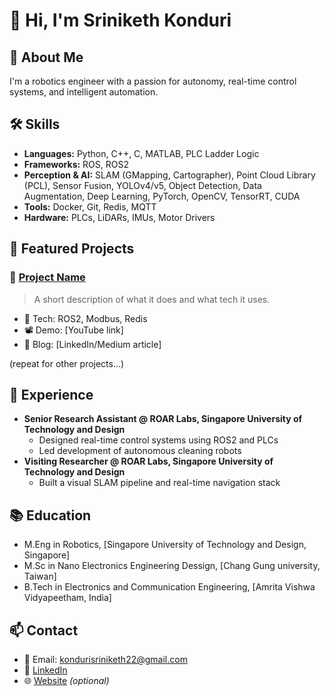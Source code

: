 # 👋 Hi, I'm Sriniketh Konduri

## 🚀 About Me
I'm a robotics engineer with a passion for autonomy, real-time control systems, and intelligent automation. 

## 🛠 Skills
- **Languages:** Python, C++, C, MATLAB, PLC Ladder Logic
- **Frameworks:** ROS, ROS2
- **Perception & AI:** SLAM (GMapping, Cartographer), Point Cloud Library (PCL), Sensor Fusion, YOLOv4/v5, Object Detection, Data Augmentation, Deep Learning, PyTorch, OpenCV, TensorRT, CUDA
- **Tools:** Docker, Git, Redis, MQTT
- **Hardware:** PLCs, LiDARs, IMUs, Motor Drivers

## 📂 Featured Projects
### 🦾 [Project Name](https://github.com/yourusername/project-repo)
> A short description of what it does and what tech it uses.

- 🔧 Tech: ROS2, Modbus, Redis
- 📽 Demo: [YouTube link]
- 📘 Blog: [LinkedIn/Medium article]

(repeat for other projects...)

## 💼 Experience
- **Senior Research Assistant @ ROAR Labs, Singapore University of Technology and Design**
  - Designed real-time control systems using ROS2 and PLCs
  - Led development of autonomous cleaning robots
- **Visiting Researcher @ ROAR Labs, Singapore University of Technology and Design**
  - Built a visual SLAM pipeline and real-time navigation stack

## 📚 Education
- M.Eng in Robotics, [Singapore University of Technology and Design, Singapore]
- M.Sc in Nano Electronics Engineering Dessign, [Chang Gung university, Taiwan]
- B.Tech in Electronics and Communication Engineering, [Amrita Vishwa Vidyapeetham, India]

## 📫 Contact
- 📧 Email: kondurisriniketh22@gmail.com
- 🔗 [LinkedIn](https://linkedin.com/in/sriniketh-konduri)
- 🌐 [Website](https://yourdomain.com) *(optional)*
